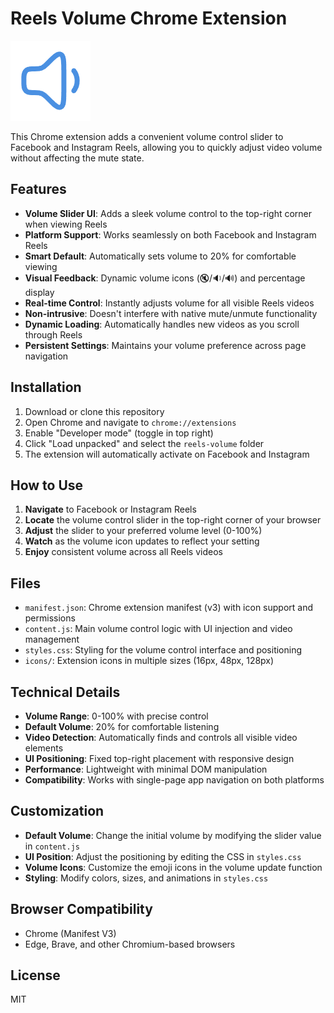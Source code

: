 # Reels Volume Chrome Extension

![Extension Icon](icons/icon128.png)

This Chrome extension adds a convenient volume control slider to Facebook and Instagram Reels, allowing you to quickly adjust video volume without affecting the mute state.

## Features
- **Volume Slider UI**: Adds a sleek volume control to the top-right corner when viewing Reels
- **Platform Support**: Works seamlessly on both Facebook and Instagram Reels  
- **Smart Default**: Automatically sets volume to 20% for comfortable viewing
- **Visual Feedback**: Dynamic volume icons (🔇/🔉/🔊) and percentage display
- **Real-time Control**: Instantly adjusts volume for all visible Reels videos
- **Non-intrusive**: Doesn't interfere with native mute/unmute functionality
- **Dynamic Loading**: Automatically handles new videos as you scroll through Reels
- **Persistent Settings**: Maintains your volume preference across page navigation

## Installation
1. Download or clone this repository
2. Open Chrome and navigate to `chrome://extensions`
3. Enable "Developer mode" (toggle in top right)
4. Click "Load unpacked" and select the `reels-volume` folder
5. The extension will automatically activate on Facebook and Instagram

## How to Use
1. **Navigate** to Facebook or Instagram Reels
2. **Locate** the volume control slider in the top-right corner of your browser
3. **Adjust** the slider to your preferred volume level (0-100%)
4. **Watch** as the volume icon updates to reflect your setting
5. **Enjoy** consistent volume across all Reels videos

## Files
- `manifest.json`: Chrome extension manifest (v3) with icon support and permissions
- `content.js`: Main volume control logic with UI injection and video management
- `styles.css`: Styling for the volume control interface and positioning
- `icons/`: Extension icons in multiple sizes (16px, 48px, 128px)

## Technical Details
- **Volume Range**: 0-100% with precise control
- **Default Volume**: 20% for comfortable listening
- **Video Detection**: Automatically finds and controls all visible video elements
- **UI Positioning**: Fixed top-right placement with responsive design
- **Performance**: Lightweight with minimal DOM manipulation
- **Compatibility**: Works with single-page app navigation on both platforms

## Customization
- **Default Volume**: Change the initial volume by modifying the slider value in `content.js`
- **UI Position**: Adjust the positioning by editing the CSS in `styles.css`
- **Volume Icons**: Customize the emoji icons in the volume update function
- **Styling**: Modify colors, sizes, and animations in `styles.css`

## Browser Compatibility
- Chrome (Manifest V3)
- Edge, Brave, and other Chromium-based browsers

## License
MIT

